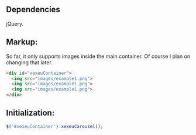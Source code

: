 ## Dependencies
 jQuery.
## Markup:
So far, it only supports images inside the main container. Of course I plan on changing that later.
  ```html
  <div id="xexeuContainer">
    <img src="images/example1.png">
    <img src="images/example1.png">
    <img src="images/example1.png">
  </div>
  ```
## Initialization:
```javascript
$('#xexeuContainer').xexeuCarousel();
```
